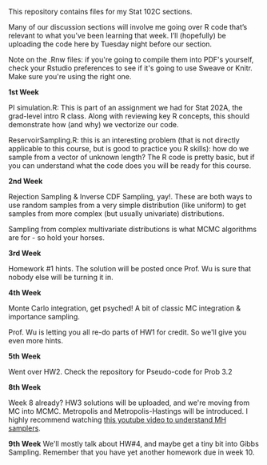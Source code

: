 This repository contains files for my Stat 102C sections.

Many of our discussion sections will involve me going over R code that’s relevant to what you’ve been learning that week. I’ll (hopefully) be uploading the code here by Tuesday night before our section.

Note on the .Rnw files: if you're going to compile them into PDF's yourself, check your Rstudio preferences to see if it's going to use Sweave or Knitr. Make sure you're using the right one.

**1st Week**

PI simulation.R: This is part of an assignment we had for Stat 202A, the grad-level intro R class. Along with reviewing key R concepts, this should demonstrate how (and why) we vectorize our code.

ReservoirSampling.R: this is an interesting problem (that is not directly applicable to this course, but is good to practice you R skills): how do we sample from a vector of unknown length? The R code is pretty basic, but if you can understand what the code does you will be ready for this course.

**2nd Week**

Rejection Sampling & Inverse CDF Sampling, yay!. These are both ways to use random samples from a very simple distribution (like uniform) to get samples from more complex (but usually univariate) distributions. 

Sampling from complex multivariate distributions is what MCMC algorithms are for - so hold your horses.

**3rd Week**

Homework #1 hints. The solution will be posted once Prof. Wu is sure that nobody else will be turning it in.

**4th Week**

Monte Carlo integration, get psyched! A bit of classic MC integration & importance sampling.

Prof. Wu is letting you all re-do parts of HW1 for credit. So we'll give you even more hints.

**5th Week**

Went over HW2. Check the repository for Pseudo-code for Prob 3.2

**8th Week**

Week 8 already? HW3 solutions will be uploaded, and we're moving from MC into MCMC. Metropolis and Metropolis-Hastings will be introduced. I highly recommend watching [this youtube video to understand MH samplers](https://www.youtube.com/watch?v=h1NOS_wxgGg).

**9th Week**
We'll mostly talk about HW#4, and maybe get a tiny bit into Gibbs Sampling. Remember that you have yet another homework due in week 10.